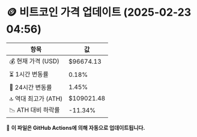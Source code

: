 # 🪙 비트코인 가격 업데이트 (2025-02-23 04:56)

| 항목                | 값 |
|--------------------|----------------|
| 💰 현재 가격 (USD) | $96674.13 |
| ⏳ 1시간 변동률    | 0.18% |
| 📆 24시간 변동률   | 1.45% |
| 🔝 역대 최고가 (ATH) | $109021.48 |
| 📉 ATH 대비 하락률 | -11.34% |

🔄 **이 파일은 GitHub Actions에 의해 자동으로 업데이트됩니다.**
